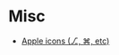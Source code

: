 Misc
====

- [Apple icons (⎇, ⌘, etc)](https://www.tekrevue.com/tip/command-symbol-technial-emojis-mac/)